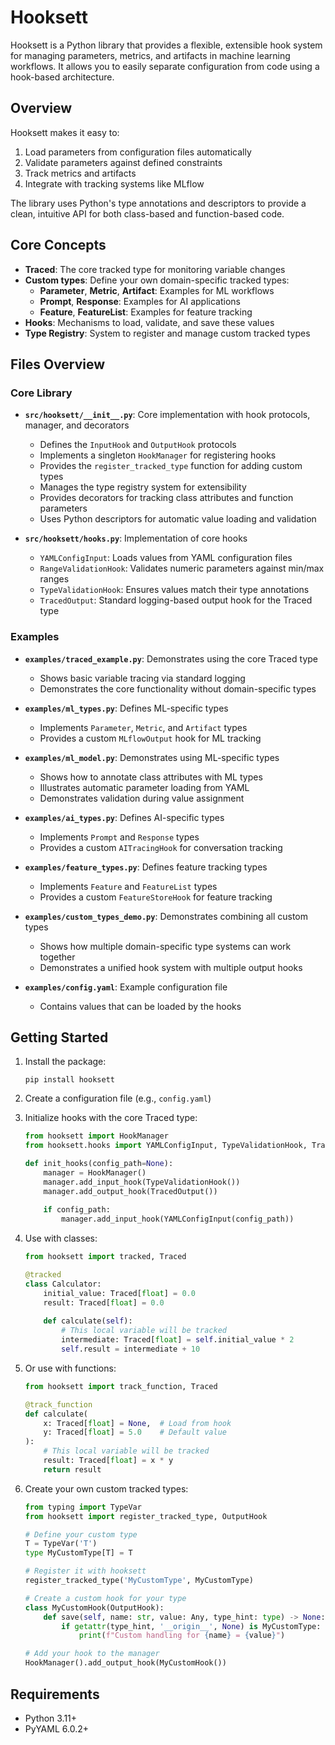 # Hooksett

Hooksett is a Python library that provides a flexible, extensible hook system for managing parameters, metrics, and artifacts in machine learning workflows. It allows you to easily separate configuration from code using a hook-based architecture.

## Overview

Hooksett makes it easy to:

1. Load parameters from configuration files automatically
2. Validate parameters against defined constraints
3. Track metrics and artifacts
4. Integrate with tracking systems like MLflow

The library uses Python's type annotations and descriptors to provide a clean, intuitive API for both class-based and function-based code.

## Core Concepts

- **Traced**: The core tracked type for monitoring variable changes
- **Custom types**: Define your own domain-specific tracked types:
  - **Parameter**, **Metric**, **Artifact**: Examples for ML workflows
  - **Prompt**, **Response**: Examples for AI applications
  - **Feature**, **FeatureList**: Examples for feature tracking
- **Hooks**: Mechanisms to load, validate, and save these values
- **Type Registry**: System to register and manage custom tracked types

## Files Overview

### Core Library

- **`src/hooksett/__init__.py`**: Core implementation with hook protocols, manager, and decorators
  - Defines the `InputHook` and `OutputHook` protocols
  - Implements a singleton `HookManager` for registering hooks
  - Provides the `register_tracked_type` function for adding custom types
  - Manages the type registry system for extensibility
  - Provides decorators for tracking class attributes and function parameters
  - Uses Python descriptors for automatic value loading and validation

- **`src/hooksett/hooks.py`**: Implementation of core hooks
  - `YAMLConfigInput`: Loads values from YAML configuration files
  - `RangeValidationHook`: Validates numeric parameters against min/max ranges
  - `TypeValidationHook`: Ensures values match their type annotations
  - `TracedOutput`: Standard logging-based output hook for the Traced type

### Examples

- **`examples/traced_example.py`**: Demonstrates using the core Traced type
  - Shows basic variable tracing via standard logging
  - Demonstrates the core functionality without domain-specific types

- **`examples/ml_types.py`**: Defines ML-specific types
  - Implements `Parameter`, `Metric`, and `Artifact` types
  - Provides a custom `MLflowOutput` hook for ML tracking

- **`examples/ml_model.py`**: Demonstrates using ML-specific types
  - Shows how to annotate class attributes with ML types
  - Illustrates automatic parameter loading from YAML
  - Demonstrates validation during value assignment

- **`examples/ai_types.py`**: Defines AI-specific types
  - Implements `Prompt` and `Response` types
  - Provides a custom `AITracingHook` for conversation tracking

- **`examples/feature_types.py`**: Defines feature tracking types
  - Implements `Feature` and `FeatureList` types
  - Provides a custom `FeatureStoreHook` for feature tracking

- **`examples/custom_types_demo.py`**: Demonstrates combining all custom types
  - Shows how multiple domain-specific type systems can work together
  - Demonstrates a unified hook system with multiple output hooks

- **`examples/config.yaml`**: Example configuration file
  - Contains values that can be loaded by the hooks

## Getting Started

1. Install the package:
   ```
   pip install hooksett
   ```

2. Create a configuration file (e.g., `config.yaml`)

3. Initialize hooks with the core Traced type:
   ```python
   from hooksett import HookManager
   from hooksett.hooks import YAMLConfigInput, TypeValidationHook, TracedOutput

   def init_hooks(config_path=None):
       manager = HookManager()
       manager.add_input_hook(TypeValidationHook())
       manager.add_output_hook(TracedOutput())
       
       if config_path:
           manager.add_input_hook(YAMLConfigInput(config_path))
   ```

4. Use with classes:
   ```python
   from hooksett import tracked, Traced

   @tracked
   class Calculator:
       initial_value: Traced[float] = 0.0
       result: Traced[float] = 0.0
       
       def calculate(self):
           # This local variable will be tracked
           intermediate: Traced[float] = self.initial_value * 2
           self.result = intermediate + 10
   ```

5. Or use with functions:
   ```python
   from hooksett import track_function, Traced

   @track_function
   def calculate(
       x: Traced[float] = None,  # Load from hook
       y: Traced[float] = 5.0    # Default value
   ):
       # This local variable will be tracked
       result: Traced[float] = x * y
       return result
   ```

6. Create your own custom tracked types:
   ```python
   from typing import TypeVar
   from hooksett import register_tracked_type, OutputHook

   # Define your custom type
   T = TypeVar('T')
   type MyCustomType[T] = T
   
   # Register it with hooksett
   register_tracked_type('MyCustomType', MyCustomType)
   
   # Create a custom hook for your type
   class MyCustomHook(OutputHook):
       def save(self, name: str, value: Any, type_hint: type) -> None:
           if getattr(type_hint, '__origin__', None) is MyCustomType:
               print(f"Custom handling for {name} = {value}")
   
   # Add your hook to the manager
   HookManager().add_output_hook(MyCustomHook())
   ```

## Requirements

- Python 3.11+
- PyYAML 6.0.2+